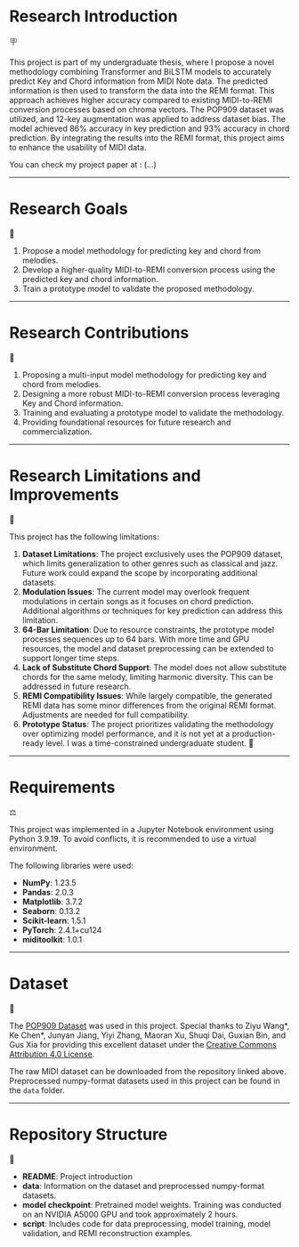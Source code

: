 # Research Introduction

🪧

This project is part of my undergraduate thesis, where I propose a novel methodology combining Transformer and BiLSTM models to accurately predict Key and Chord information from MIDI Note data. The predicted information is then used to transform the data into the REMI format. This approach achieves higher accuracy compared to existing MIDI-to-REMI conversion processes based on chroma vectors. The POP909 dataset was utilized, and 12-key augmentation was applied to address dataset bias. The model achieved 86% accuracy in key prediction and 93% accuracy in chord prediction. By integrating the results into the REMI format, this project aims to enhance the usability of MIDI data.

You can check my project paper at : (…)

---

# Research Goals

🎯

1. Propose a model methodology for predicting key and chord from melodies.
2. Develop a higher-quality MIDI-to-REMI conversion process using the predicted key and chord information.
3. Train a prototype model to validate the proposed methodology.

---

# Research Contributions

🏅

1. Proposing a multi-input model methodology for predicting key and chord from melodies.
2. Designing a more robust MIDI-to-REMI conversion process leveraging Key and Chord information.
3. Training and evaluating a prototype model to validate the methodology.
4. Providing foundational resources for future research and commercialization.

---

# Research Limitations and Improvements

🚫

This project has the following limitations:

1. **Dataset Limitations**: The project exclusively uses the POP909 dataset, which limits generalization to other genres such as classical and jazz. Future work could expand the scope by incorporating additional datasets.
2. **Modulation Issues**: The current model may overlook frequent modulations in certain songs as it focuses on chord prediction. Additional algorithms or techniques for key prediction can address this limitation.
3. **64-Bar Limitation**: Due to resource constraints, the prototype model processes sequences up to 64 bars. With more time and GPU resources, the model and dataset preprocessing can be extended to support longer time steps.
4. **Lack of Substitute Chord Support**: The model does not allow substitute chords for the same melody, limiting harmonic diversity. This can be addressed in future research.
5. **REMI Compatibility Issues**: While largely compatible, the generated REMI data has some minor differences from the original REMI format. Adjustments are needed for full compatibility.
6. **Prototype Status**: The project prioritizes validating the methodology over optimizing model performance, and it is not yet at a production-ready level. I was a time-constrained undergraduate student. 🫠

---

# Requirements

⚖️

This project was implemented in a Jupyter Notebook environment using Python 3.9.19. To avoid conflicts, it is recommended to use a virtual environment.

The following libraries were used:

- **NumPy**: 1.23.5
- **Pandas**: 2.0.3
- **Matplotlib**: 3.7.2
- **Seaborn**: 0.13.2
- **Scikit-learn**: 1.5.1
- **PyTorch**: 2.4.1+cu124
- **miditoolkit**: 1.0.1

---

# Dataset

📑

The [POP909 Dataset](https://github.com/music-x-lab/POP909-Dataset) was used in this project. Special thanks to Ziyu Wang*, Ke Chen*, Junyan Jiang, Yiyi Zhang, Maoran Xu, Shuqi Dai, Guxian Bin, and Gus Xia for providing this excellent dataset under the [Creative Commons Attribution 4.0 License](https://creativecommons.org/licenses/by/4.0/).

The raw MIDI dataset can be downloaded from the repository linked above. Preprocessed numpy-format datasets used in this project can be found in the `data` folder.

---

# Repository Structure

🌲

- **README**: Project introduction
- **data**: Information on the dataset and preprocessed numpy-format datasets.
- **model checkpoint**: Pretrained model weights. Training was conducted on an NVIDIA A5000 GPU and took approximately 2 hours.
- **script**: Includes code for data preprocessing, model training, model validation, and REMI reconstruction examples.
